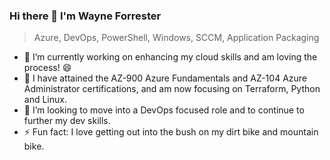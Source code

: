 ### Hi there 👋 I'm Wayne Forrester

> Azure, DevOps, PowerShell, Windows, SCCM, Application Packaging

- 🔭 I’m currently working on enhancing my cloud skills and am loving the process! 😄 
- 🌱 I have attained the AZ-900 Azure Fundamentals and AZ-104 Azure Administrator certifications, and am now focusing on Terraform, Python and Linux.
- 🤔 I’m looking to move into a DevOps focused role and to continue to further my dev skills.
- ⚡ Fun fact: I love getting out into the bush on my dirt bike and mountain bike.

<!--
**wayneforrester/wayneforrester** is a ✨ _special_ ✨ repository because its `README.md` (this file) appears on your GitHub profile.

Here are some ideas to get you started:

- 🔭 I’m currently working on ...
- 🌱 I’m currently learning ...
- 👯 I’m looking to collaborate on ...
- 🤔 I’m looking for help with ...
- 💬 Ask me about ...
- 📫 How to reach me: ...
- 😄 Pronouns: ...
- ⚡ Fun fact: ...
-->
